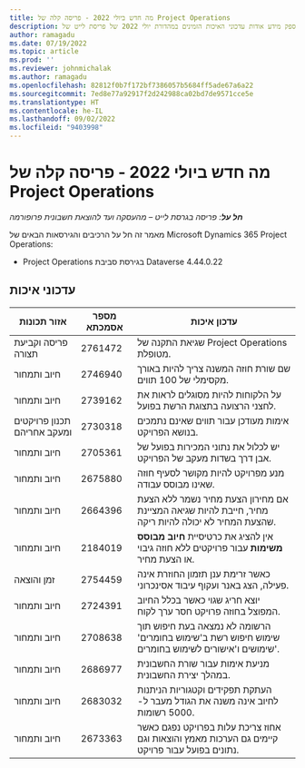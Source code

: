 ```yaml
---
title: מה חדש ביולי 2022 - פריסה קלה של Project Operations
description: מאמר זה מספק מידע אודות עדכוני האיכות הזמינים במהדורת יולי 2022 של פריסת לייט של Microsoft Dynamics 365 Project Operations.
author: ramagadu
ms.date: 07/19/2022
ms.topic: article
ms.prod: ''
ms.reviewer: johnmichalak
ms.author: ramagadu
ms.openlocfilehash: 82812f0b7f172bf7386057b5684ff5ade67a6a22
ms.sourcegitcommit: 7ed8e77a92917f2d242988ca02bd7de9571cce5e
ms.translationtype: HT
ms.contentlocale: he-IL
ms.lasthandoff: 09/02/2022
ms.locfileid: "9403998"
---
```

# <a name="whats-new-july-2022---project-operations-lite-deployment"></a>מה חדש ביולי 2022 - פריסה קלה של Project Operations

_**חל על**: פריסה בגרסת לייט – מהעסקה ועד להוצאת חשבונית פרופורמה_

מאמר זה חל על הרכיבים והגירסאות הבאים של Microsoft Dynamics 365 Project Operations:

- Project Operations בגירסת סביבת Dataverse 4.44.0.22

## <a name="quality-updates"></a>עדכוני איכות

| אזור תכונות | מספר אסמכתא | עדכון איכות |
| --- | --- | --- |
| פריסה וקביעת תצורה | 2761472 | שגיאת התקנה של Project Operations מטופלת. |
| חיוב ותמחור | 2746940 | שם שורת חוזה המשנה צריך להיות באורך מקסימלי של 100 תווים. |
| חיוב ותמחור | 2739162 | על הלקוחות להיות מסוגלים לראות את לחצני הרצועה בתצוגת הרשת בפועל. |
| ‏‫תכנון פרויקטים ומעקב אחריהם | 2730318 | אימות מעודכן עבור תווים שאינם נתמכים בנושא הפרויקט. |
| חיוב ותמחור | 2705361 | יש לכלול את נתוני המכירות בפועל של אבן דרך בשדות מעקב של הפרויקט. |
| חיוב ותמחור | 2675880 | מנע מפרויקט להיות מקושר לסעיף חוזה שאינו מבוסס עבודה. |
| חיוב ותמחור | 2664396 | אם מחירון הצעת מחיר נשמר ללא הצעת מחיר, חייבת להיות שגיאה המציינת שהצעת המחיר לא יכולה להיות ריקה. |
| חיוב ותמחור | 2184019 | אין להציג את כרטיסיית **חיוב מבוסס משימות** עבור פרויקטים ללא חוזה גיבוי או הצעת מחיר. |
| זמן והוצאה | 2754459 | כאשר זרימת ענן תזמון החוזרת אינה פעילה, הצג באנר ועקוף עיבוד אסינכרוני. |
| חיוב ותמחור | 2724391 | יוצא חריג שגוי כאשר בכלל החיוב המפוצל בחוזה פרויקט חסר ערך לקוח. |
| חיוב ותמחור | 2708638 | הרשומה לא נמצאה בעת חיפוש תוך שימוש חיפוש רשת ב'שימוש בחומרים' שימושים ו'אישורים לשימוש בחומרים'.|
| חיוב ותמחור | 2686977 | מניעת אימות עבור שורת החשבונית במהלך יצירת החשבונית. |
| חיוב ותמחור | 2683032 | העתקת תפקידים וקטגוריות הניתנות לחיוב אינה משנה את הגודל מעבר ל- 5000 רשומות.|
| חיוב ותמחור | 2673363 | אחוז צריכת עלות בפרויקט נפגם כאשר קיימים גם הערכות מאמץ והוצאות וגם נתונים בפועל עבור פרויקט. |
